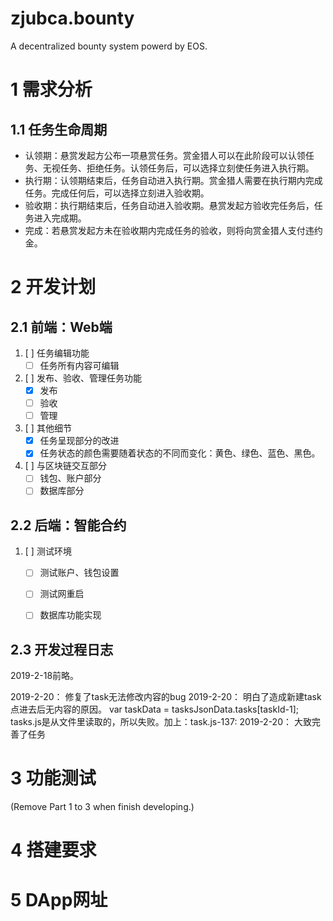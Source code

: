 # zjubca.bounty
A decentralized bounty system powerd by EOS.

# 1 需求分析

## 1.1 任务生命周期
* 认领期：悬赏发起方公布一项悬赏任务。赏金猎人可以在此阶段可以认领任务、无视任务、拒绝任务。认领任务后，可以选择立刻使任务进入执行期。
* 执行期：认领期结束后，任务自动进入执行期。赏金猎人需要在执行期内完成任务。完成任何后，可以选择立刻进入验收期。
* 验收期：执行期结束后，任务自动进入验收期。悬赏发起方验收完任务后，任务进入完成期。
* 完成：若悬赏发起方未在验收期内完成任务的验收，则将向赏金猎人支付违约金。

# 2 开发计划
## 2.1 前端：Web端
1. [ ] 任务编辑功能
	* [ ] 任务所有内容可编辑
2. [ ] 发布、验收、管理任务功能
    * [x] 发布
    * [ ] 验收
    * [ ] 管理
3. [ ] 其他细节
    * [x] 任务呈现部分的改进
    * [x] 任务状态的颜色需要随着状态的不同而变化：黄色、绿色、蓝色、黑色。
4. [ ] 与区块链交互部分
    * [ ] 钱包、账户部分
    * [ ] 数据库部分
## 2.2 后端：智能合约
1. [ ] 测试环境
    * [ ] 测试账户、钱包设置
    * [ ] 测试网重启
    * [ ] 数据库功能实现
  

## 2.3 开发过程日志
2019-2-18前略。

2019-2-20： 修复了task无法修改内容的bug
2019-2-20： 明白了造成新建task点进去后无内容的原因。
var taskData = tasksJsonData.tasks[taskId-1];
tasks.js是从文件里读取的，所以失败。加上：task.js-137: 
2019-2-20： 大致完善了任务

# 3 功能测试

(Remove Part 1 to 3 when finish developing.)

# 4 搭建要求

# 5 DApp网址
